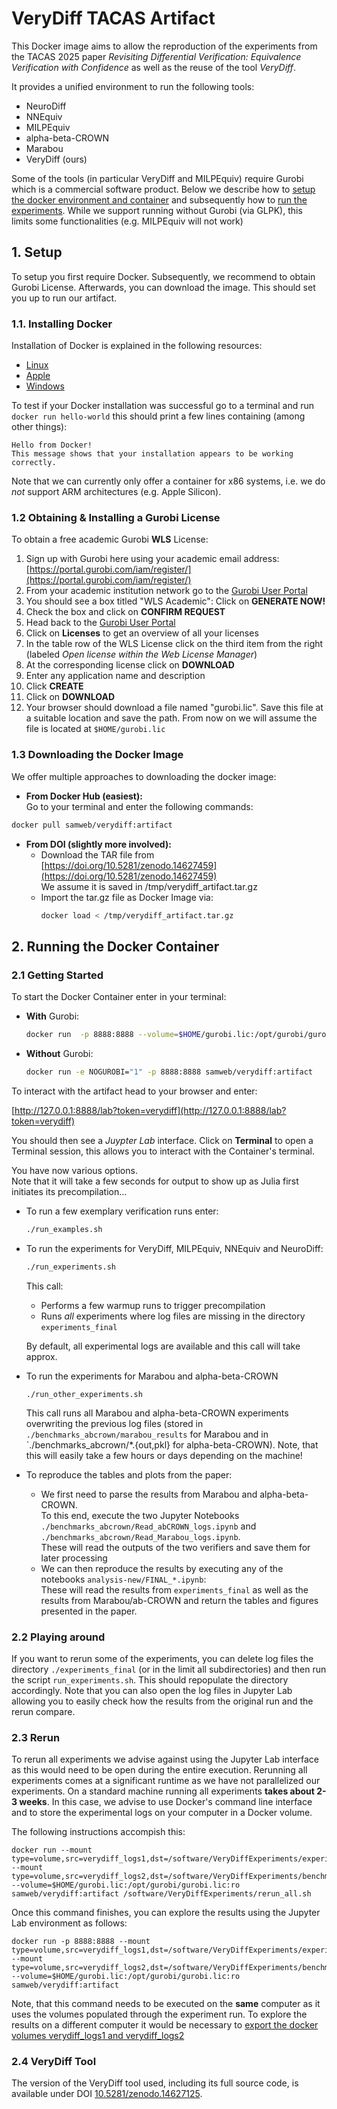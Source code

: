 # VeryDiff TACAS Artifact

This Docker image aims to allow the reproduction of the experiments from the TACAS 2025 paper *Revisiting Differential Verification: Equivalence Verification with Confidence* as well as the reuse of the tool *VeryDiff*.

It provides a unified environment to run the following tools:

- NeuroDiff
- NNEquiv
- MILPEquiv
- alpha-beta-CROWN
- Marabou
- VeryDiff (ours)

Some of the tools (in particular VeryDiff and MILPEquiv) require Gurobi which is a commercial software product.
Below we describe how to [setup the docker environment and container](#setup) and subsequently how to [run the experiments](#run).
While we support running without Gurobi (via GLPK), this limits some functionalities (e.g. MILPEquiv will not work)

## <a id="setup"></a> 1. Setup

To setup you first require Docker.
Subsequently, we recommend to obtain  Gurobi License.
Afterwards, you can download the image.
This should set you up to run our artifact.

### 1.1. Installing Docker
Installation of Docker is explained in the following resources:
- [Linux](https://docs.docker.com/desktop/install/linux-install/)
- [Apple](https://docs.docker.com/desktop/install/mac-install/)
- [Windows](https://docs.docker.com/desktop/install/windows-install/)

To test if your Docker installation was successful go to a terminal and run `docker run hello-world` this should print a few lines containing (among other things):
```
Hello from Docker!
This message shows that your installation appears to be working correctly.
```

Note that we can currently only offer a container for x86 systems, i.e. we do *not* support ARM architectures (e.g. Apple Silicon).

### 1.2 Obtaining & Installing a Gurobi License
To obtain a free academic Gurobi **WLS** License:
1. Sign up with Gurobi here using your academic email address: [https://portal.gurobi.com/iam/register/](https://portal.gurobi.com/iam/register/)
2. From your academic institution network go to the [Gurobi User Portal](https://portal.gurobi.com/iam/licenses/request?type=academic)
3. You should see a box titled "WLS Academic": Click on **GENERATE NOW!**
4. Check the box and click on **CONFIRM REQUEST**
5. Head back to the [Gurobi User Portal](https://portal.gurobi.com/iam/licenses/request?type=academic)
6. Click on **Licenses** to get an overview of all your licenses
7. In the table row of the WLS License click on the third item from the right (labeled *Open license within the Web License Manager*)
8. At the corresponding license click on **DOWNLOAD**
9. Enter any application name and description
10. Click **CREATE**
11. Click on **DOWNLOAD**
12. Your browser should download a file named "gurobi.lic". Save this file at a suitable location and save the path. From now on we will assume the file is located at `$HOME/gurobi.lic`

### 1.3 Downloading the Docker Image
We offer multiple approaches to downloading the docker image:
- **From Docker Hub (easiest):**  
Go to your terminal and enter the following commands:
```bash
docker pull samweb/verydiff:artifact
```
- **From DOI (slightly more involved):**
    - Download the TAR file from [https://doi.org/10.5281/zenodo.14627459](https://doi.org/10.5281/zenodo.14627459)  
      We assume it is saved in /tmp/verydiff_artifact.tar.gz
    - Import the tar.gz file as Docker Image via:
      ``` bash
      docker load < /tmp/verydiff_artifact.tar.gz
      ```




## <a id="run"></a> 2. Running the Docker Container

### 2.1 Getting Started
To start the Docker Container enter in your terminal:
- **With** Gurobi:  
  ```bash
  docker run  -p 8888:8888 --volume=$HOME/gurobi.lic:/opt/gurobi/gurobi.lic:ro samweb/verydiff:artifact
  ```
- **Without** Gurobi:
  ```bash
  docker run -e NOGUROBI="1" -p 8888:8888 samweb/verydiff:artifact
  ```

To interact with the artifact head to your browser and enter:

[http://127.0.0.1:8888/lab?token=verydiff](http://127.0.0.1:8888/lab?token=verydiff)

You should then see a *Juypter Lab* interface.
Click on **Terminal** to open a Terminal session, this allows you to interact with the Container's terminal.

You have now various options.  
Note that it will take a few seconds for output to show up as Julia first initiates its precompilation...

- To run a few exemplary verification runs enter:  
  ```bash
  ./run_examples.sh
  ```
- To run the experiments for VeryDiff, MILPEquiv, NNEquiv and NeuroDiff:
  ```bash
  ./run_experiments.sh
  ```
  This call:
  - Performs a few warmup runs to trigger precompilation
  - Runs *all* experiments where log files are missing in the directory `experiments_final`

  By default, all experimental logs are available and this call will take approx.
- To run the experiments for Marabou and alpha-beta-CROWN
  ```
  ./run_other_experiments.sh
  ```
  This call runs all Marabou and alpha-beta-CROWN experiments overwriting the previous log files (stored in `./benchmarks_abcrown/marabou_results` for Marabou and in `./benchmarks_abcrown/*.{out,pkl} for alpha-beta-CROWN).
  Note, that this will easily take a few hours or days depending on the machine!
- To reproduce the tables and plots from the paper:
  - We first need to parse the results from Marabou and alpha-beta-CROWN.  
    To this end, execute the two Jupyter Notebooks `./benchmarks_abcrown/Read_abCROWN_logs.ipynb` and `./benchmarks_abcrown/Read_Marabou_logs.ipynb`.  
    These will read the outputs of the two verifiers and save them for later processing
  - We can then reproduce the results by executing any of the notebooks `analysis-new/FINAL_*.ipynb`:  
    These will read the results from `experiments_final` as well as the results from Marabou/ab-CROWN and return the tables and figures presented in the paper.

### 2.2 Playing around
If you want to rerun some of the experiments, you can delete log files the directory `./experiments_final` (or in the limit all subdirectories) and then run the script `run_experiments.sh`. This should repopulate the directory accordingly.
Note that you can also open the log files in Jupyter Lab allowing you to easily check how the results from the original run and the rerun compare.

### 2.3 Rerun
To rerun all experiments we advise against using the Jupyter Lab interface as this would need to be open during the entire execution.
Rerunning all experiments comes at a significant runtime as we have not parallelized our experiments. On a standard machine running all experiments **takes about 2-3 weeks**.
In this case, we advise to use Docker's command line interface and to store the experimental logs on your computer in a Docker volume.

The following instructions accompish this:
```
docker run --mount type=volume,src=verydiff_logs1,dst=/software/VeryDiffExperiments/experiments_final --mount type=volume,src=verydiff_logs2,dst=/software/VeryDiffExperiments/benchmarks_abcrown --volume=$HOME/gurobi.lic:/opt/gurobi/gurobi.lic:ro samweb/verydiff:artifact /software/VeryDiffExperiments/rerun_all.sh
```

Once this command finishes, you can explore the results using the Jupyter Lab environment as follows:
```
docker run -p 8888:8888 --mount type=volume,src=verydiff_logs1,dst=/software/VeryDiffExperiments/experiments_final --mount type=volume,src=verydiff_logs2,dst=/software/VeryDiffExperiments/benchmarks_abcrown --volume=$HOME/gurobi.lic:/opt/gurobi/gurobi.lic:ro samweb/verydiff:artifact
```
Note, that this command needs to be executed on the **same** computer as it uses the volumes populated through the experiment run.
To explore the results on a different computer it would be necessary to [export the docker volumes verydiff_logs1 and verydiff_logs2](https://docs.docker.com/engine/storage/volumes/#back-up-restore-or-migrate-data-volumes)

### 2.4 VeryDiff Tool
The version of the VeryDiff tool used, including its full source code, is available under DOI [10.5281/zenodo.14627125](https://doi.org/10.5281/zenodo.14627125).